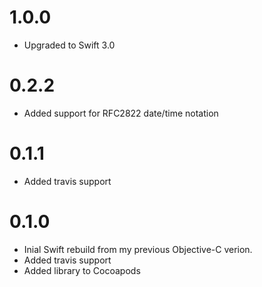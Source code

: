 # 1.0.0

* Upgraded to Swift 3.0

# 0.2.2

* Added support for RFC2822 date/time notation 

# 0.1.1

* Added travis support

# 0.1.0

* Inial Swift rebuild from my previous Objective-C verion.
* Added travis support
* Added library to Cocoapods
